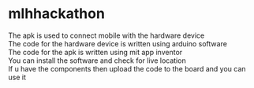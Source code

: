 # mlhhackathon
The apk is used to connect mobile with the hardware device  
The code for the hardware device is written using arduino software  
The code for the apk is written using mit app inventor  
You can install the software and check for live location  
If u have the components then upload the code to the board and you can use it  
